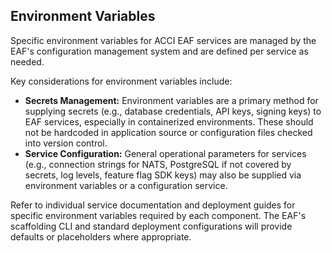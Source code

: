 ## Environment Variables

Specific environment variables for ACCI EAF services are managed by the EAF's configuration
management system and are defined per service as needed.

Key considerations for environment variables include:

- **Secrets Management:** Environment variables are a primary method for supplying secrets (e.g.,
  database credentials, API keys, signing keys) to EAF services, especially in containerized
  environments. These should not be hardcoded in application source or configuration files checked
  into version control.
- **Service Configuration:** General operational parameters for services (e.g., connection strings
  for NATS, PostgreSQL if not covered by secrets, log levels, feature flag SDK keys) may also be
  supplied via environment variables or a configuration service.

Refer to individual service documentation and deployment guides for specific environment variables
required by each component. The EAF's scaffolding CLI and standard deployment configurations will
provide defaults or placeholders where appropriate.
